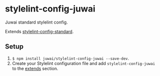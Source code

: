 # stylelint-config-juwai

Juwai standard stylelint config.

Extends [stylelint-config-standard](https://github.com/stylelint/stylelint-config-standard).

## Setup

1. `$ npm install juwai/stylelint-config-juwai --save-dev`.
1. Create your Stylelint configuration file and add `stylelint-config-juwai` to the [extends](https://github.com/stylelint/stylelint/blob/master/docs/user-guide/configuration.md#extends) section.

